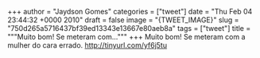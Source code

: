 
+++
author = "Jaydson Gomes"
categories = ["tweet"]
date = "Thu Feb 04 23:44:32 +0000 2010"
draft = false
image = "{TWEET_IMAGE}"
slug = "750d265a5716437bf39ed13343e13667e80aeb8a"
tags = ["tweet"]
title = """Muito bom! Se meteram com..."""
+++
Muito bom! Se meteram com a mulher do cara errado. http://tinyurl.com/yf6j5tu
